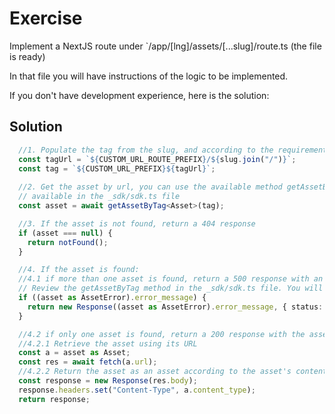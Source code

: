 # Exercise
Implement a NextJS route under `/app/[lng]/assets/[...slug]/route.ts (the file is ready)

In that file you will have instructions of the logic to be implemented.

If you don't have development experience, here is the solution:

## Solution


```typescript
  //1. Populate the tag from the slug, and according to the requirements
  const tagUrl = `${CUSTOM_URL_ROUTE_PREFIX}/${slug.join("/")}`;
  const tag = `${CUSTOM_URL_PREFIX}${tagUrl}`; 
  
  //2. Get the asset by url, you can use the available method getAssetByTag 
  // available in the _sdk/sdk.ts file
  const asset = await getAssetByTag<Asset>(tag);

  //3. If the asset is not found, return a 404 response
  if (asset === null) {
    return notFound();
  }

  //4. If the asset is found:  
  //4.1 if more than one asset is found, return a 500 response with an error message
  // Review the getAssetByTag method in the _sdk/sdk.ts file. You will notice it  returns an AssetError object if more than one asset is found.
  if ((asset as AssetError).error_message) {
    return new Response((asset as AssetError).error_message, { status: 500 });
  }

  //4.2 if only one asset is found, return a 200 response with the asset by:
  //4.2.1 Retrieve the asset using its URL
  const a = asset as Asset;  
  const res = await fetch(a.url);
  //4.2.2 Return the asset as an asset according to the asset's content type
  const response = new Response(res.body);
  response.headers.set("Content-Type", a.content_type);
  return response;
```
